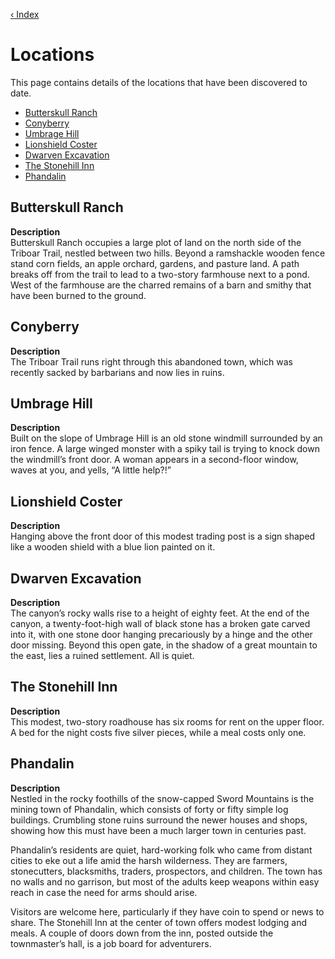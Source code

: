[‹ Index](README.md)

# Locations
This page contains details of the locations that have been discovered to date.

* [Butterskull Ranch](#butterskull-ranch)
* [Conyberry](#conyberry)
* [Umbrage Hill](#umbrage-hill)
* [Lionshield Coster](#lionshield-coster)
* [Dwarven Excavation](#dwarven-excavation)
* [The Stonehill Inn](#the-stonehill-inn)
* [Phandalin](#phandalin)

## Butterskull Ranch

**Description**  
Butterskull Ranch occupies a large plot of land on the north side of the Triboar Trail, nestled between two hills. Beyond a ramshackle wooden fence stand corn fields, an apple orchard, gardens, and pasture land. A path breaks off from the trail to lead to a two-story farmhouse next to a pond. West of the farmhouse are the charred remains of a barn and smithy that have been burned to the ground.

## Conyberry

**Description**  
The Triboar Trail runs right through this abandoned town, which was recently sacked by barbarians and now lies in ruins.

## Umbrage Hill

**Description**  
Built on the slope of Umbrage Hill is an old stone windmill surrounded by an iron fence. A large winged monster with a spiky tail is trying to knock down the windmill’s front door. A woman appears in a second-floor window, waves at you, and yells, “A little help?!”

## Lionshield Coster

**Description**  
Hanging above the front door of this modest trading post is a sign shaped like a wooden shield with a blue lion painted on it.

## Dwarven Excavation

**Description**  
The canyon’s rocky walls rise to a height of eighty feet. At the end of the canyon, a twenty-foot-high wall of black stone has a broken gate carved into it, with one stone door hanging precariously by a hinge and the other door missing. Beyond this open gate, in the shadow of a great mountain to the east, lies a ruined settlement. All is quiet.

## The Stonehill Inn

**Description**  
This modest, two-story roadhouse has six rooms for rent on the upper floor. A bed for the night costs five silver pieces, while a meal costs only one. 

## Phandalin

**Description**  
Nestled in the rocky foothills of the snow-capped Sword Mountains is the mining town of Phandalin, which consists of forty or fifty simple log buildings. Crumbling stone ruins surround the newer houses and shops, showing how this must have been a much larger town in centuries past.

Phandalin’s residents are quiet, hard-working folk who came from distant cities to eke out a life amid the harsh wilderness. They are farmers, stonecutters, blacksmiths, traders, prospectors, and children. The town has no walls and no garrison, but most of the adults keep weapons within easy reach in case the need for arms should arise.

Visitors are welcome here, particularly if they have coin to spend or news to share. The Stonehill Inn at the center of town offers modest lodging and meals. A couple of doors down from the inn, posted outside the townmaster’s hall, is a job board for adventurers.


